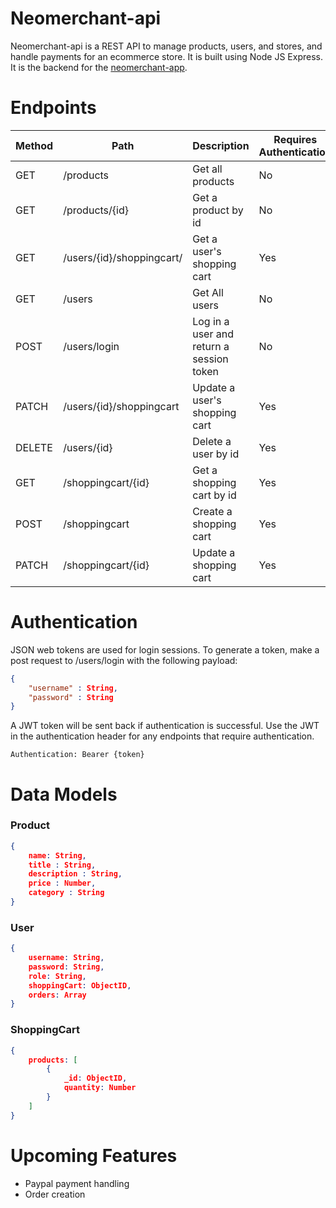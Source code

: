 # Neomerchant-api

Neomerchant-api is a REST API to manage products, users, and stores, and handle payments for an ecommerce store. It is built using Node JS Express. It is the backend for the [neomerchant-app](https://github.com/frayfray248/neomerchant-app).

# Endpoints

| Method | Path | Description | Requires Authentication |
| ----- | ----- | ----- | ----- |
| GET | /products | Get all products | No |
| GET | /products/{id} | Get a product by id | No |
| GET | /users/{id}/shoppingcart/ | Get a user's shopping cart | Yes |
| GET | /users | Get All users | No |
| POST | /users/login | Log in a user and return a session token | No |
| PATCH | /users/{id}/shoppingcart | Update a user's shopping cart | Yes |
| DELETE | /users/{id} | Delete a user by id | Yes |
| GET | /shoppingcart/{id} | Get a shopping cart by id | Yes |
| POST | /shoppingcart | Create a shopping cart | Yes |
| PATCH | /shoppingcart/{id} | Update a shopping cart | Yes |

# Authentication
JSON web tokens are used for login sessions. To generate a token, make a post request to /users/login with the following payload:

```json
{
    "username" : String,
    "password" : String
}
```

A JWT token will be sent back if authentication is successful. Use the JWT in the authentication header for any endpoints that require authentication.
```
Authentication: Bearer {token}
```


# Data Models

### Product

```json
{
    name: String,
    title : String,
    description : String,
    price : Number,
    category : String
}
```
### User
```json
{
    username: String,
    password: String,
    role: String,
    shoppingCart: ObjectID,
    orders: Array
}
```
### ShoppingCart
```json
{
    products: [
        {
            _id: ObjectID,
            quantity: Number
        }
    ]
}
```

# Upcoming Features

- Paypal payment handling
- Order creation

